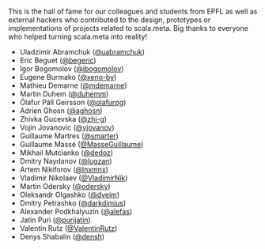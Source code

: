 This is the hall of fame for our colleagues and students from EPFL as well as external hackers
who contributed to the design, prototypes or implementations of projects related to scala.meta.
Big thanks to everyone who helped turning scala.meta into reality!

  * Uladzimir Abramchuk ([@uabramchuk](https://github.com/u-abramchuk))
  * Eric Beguet ([@begeric](https://github.com/begeric))
  * Igor Bogomolov ([@ibogomolov](https://github.com/ibogomolov))
  * Eugene Burmako ([@xeno-by](https://github.com/xeno-by))
  * Mathieu Demarne ([@mdemarne](https://github.com/mdemarne))
  * Martin Duhem ([@duhemm](https://github.com/duhemm))
  * Ólafur Páll Geirsson ([@olafurpg](https://github.com/olafurpg))
  * Adrien Ghosn ([@aghosn](https://github.com/aghosn))
  * Zhivka Gucevska ([@zhi-g](https://github.com/zhi-g))
  * Vojin Jovanovic ([@vjovanov](https://github.com/vjovanov))
  * Guillaume Martres ([@smarter](https://github.com/smarter))
  * Guillaume Massé ([@MasseGuillaume](https://github.com/MasseGuillaume))
  * Mikhail Mutcianko ([@dedoz](https://github.com/dedoz))
  * Dmitry Naydanov ([@lugzan](https://github.com/lugzan))
  * Artem Nikiforov ([@lnxmnx](https://github.com/lnxmnx))
  * Vladimir Nikolaev ([@VladimirNik](https://github.com/VladimirNik))
  * Martin Odersky ([@odersky](https://github.com/odersky))
  * Oleksandr Olgashko ([@dveim](https://github.com/Dveim))
  * Dmitry Petrashko ([@darkdimius](https://github.com/darkdimius))
  * Alexander Podkhalyuzin ([@alefas](https://github.com/alefas))
  * Jatin Puri ([@purijatin](https://github.com/purijatin))
  * Valentin Rutz ([@ValentinRutz](https://github.com/ValentinRutz))
  * Denys Shabalin ([@densh](https://github.com/densh))

